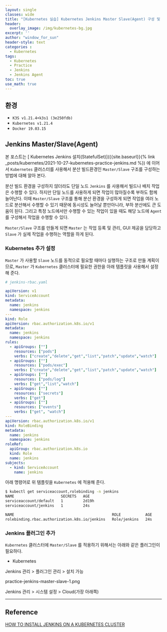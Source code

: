 ```yaml
--- 
layout: single
classes: wide
title: "[Kubernetes 실습] Kubernetes Jenkins Master Slave(Agent) 구성 및 사용하기"
header:
  overlay_image: /img/kubernetes-bg.jpg
excerpt: ''
author: "window_for_sun"
header-style: text
categories :
  - Kubernetes
tags:
  - Kubernetes
  - Practice
  - Jenkins
  - Jenkins Agent
toc: true
use_math: true
---  
```


## 환경
- `K3S v1.21.4+k3s1 (3e250fdb)`
- `Kubernetes v1.21.4`
- `Docker 19.03.15`

## Jenkins Master/Slave(Agent)
본 포스트는 [ Kubernetes Jenkins 설치(StatefulSet)]({{site.baseurl}}{% link _posts/kubernetes/2021-10-27-kubernetes-practice-jenkins.md %})
에 이어서 `Kubernetes` 클러스터를 사용해서 분산 빌드환경인 `Master/Slave` 구조를 구성하는 방법에 대해 알아 본다.  

분산 빌드 환경을 구성하지 않더라도 단일 노드 `Jenkins` 를 사용해서 빌드나 배치 작업은 수행할 수 있다. 
하지만 단일 노드를 사용하게 되면 작업이 많아질수록 부하도 함께 늘어난다. 
이때 `Master/Slave` 구조를 통해 분산 환경을 구성하게 되면 작업을 여러 노드로 분산해서 수행할 수 있기 때문에 
동시성도 늘어날 뿐만아니라, 부하 분산에도 큰 도움이 된다. 
그리고 특정 노드에서만 수행할 수 있는 작업이 있을 때도 해당 노드에 `Agent` 를 구성해서 작업을 수행할 수 있다.  

`Master/Slave` 구조를 만들게 되면 `Master` 는 작업 등록 및 관리, GUI 제공을 담당하고 `Slave` 가 실제 작업을 수행하는 역할을 하게 된다.  


### Kubernetes 추가 설정
`Master` 가 사용할 `Slave` 노드를 동적으로 필요할 때마다 실행하는 구조로 만들 계획이므로, 
`Master` 가 `Kubernetes` 클러스터에 필요한 권한을 아래 템플릿을 사용해서 설정해 준다. 

```yaml
# jenkins-rbac.yaml

apiVersion: v1
kind: ServiceAccount
metadata:
  name: jenkins
  namespace: jenkins
---
kind: Role
apiVersion: rbac.authorization.k8s.io/v1
metadata:
  name: jenkins
  namespace: jenkins
rules:
  - apiGroups: [""]
    resources: ["pods"]
    verbs: ["create","delete","get","list","patch","update","watch"]
  - apiGroups: [""]
    resources: ["pods/exec"]
    verbs: ["create","delete","get","list","patch","update","watch"]
  - apiGroups: [""]
    resources: ["pods/log"]
    verbs: ["get","list","watch"]
  - apiGroups: [""]
    resources: ["secrets"]
    verbs: ["get"]
  - apiGroups: [""]
    resources: ["events"]
    verbs: ["get", "watch"]
---
apiVersion: rbac.authorization.k8s.io/v1
kind: RoleBinding
metadata:
  name: jenkins
  namespace: jenkins
roleRef:
  apiGroup: rbac.authorization.k8s.io
  kind: Role
  name: jenkins
subjects:
  - kind: ServiceAccount
    name: jenkins
```  

아래 명령어로 위 템플릿을 `Kubernetes` 에 적용해 준다.  

```bash
$ kubectl get serviceaccount,rolebinding -n jenkins
NAME                     SECRETS   AGE
serviceaccount/default   1         2d19h
serviceaccount/jenkins   1         24s

NAME                                            ROLE           AGE
rolebinding.rbac.authorization.k8s.io/jenkins   Role/jenkins   24s
```  

### Jenkins 플러그인 추가
`Kubernetes` 클러스터에 `Master/Slave` 를 적용하기 위해서는 아래와 같은 플러그인이 필요하다. 

- Kubernetes

Jenkins 관리 > 플러그인 관리 > 설치 가능

practice-jenkins-master-slave-1.png


Jenkins 관리 > 시스템 설정 > Cloud(가장 아래쪽)








---
## Reference
[HOW TO INSTALL JENKINS ON A KUBERNETES CLUSTER](https://admintuts.net/server-admin/how-to-install-jenkins-on-a-kubernetes-cluster/)  







